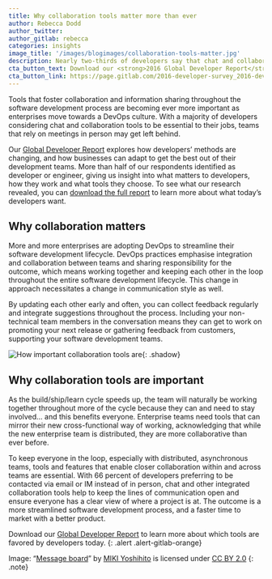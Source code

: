 ```yaml
---
title: Why collaboration tools matter more than ever
author: Rebecca Dodd
author_twitter:
author_gitlab: rebecca
categories: insights
image_title: '/images/blogimages/collaboration-tools-matter.jpg'
description: Nearly two-thirds of developers say that chat and collaboration tools are integral to their everyday work. Here’s why.
cta_button_text: Download our <strong>2016 Global Developer Report</strong> now!
cta_button_link: https://page.gitlab.com/2016-developer-survey_2016-developer-survey.html
---
```


Tools that foster collaboration and information sharing throughout the software development process are becoming ever more important as enterprises move towards a DevOps culture. With a majority of developers considering chat and collaboration tools to be essential to their jobs, teams that rely on meetings in person may get left behind.

<!-- more -->

Our [Global Developer Report](https://page.gitlab.com/2016-developer-survey_2016-developer-survey.html) explores how developers’ methods are changing, and how businesses can adapt to get the best out of their development teams. More than half of our respondents identified as developer or engineer, giving us insight into what matters to developers, how they work and what tools they choose. To see what our research revealed, you can [download the full report](https://page.gitlab.com/2016-developer-survey_2016-developer-survey.html) to learn more about what today’s developers want.

## Why collaboration matters

More and more enterprises are adopting DevOps to streamline their software development lifecycle. DevOps practices emphasise integration and collaboration between teams and sharing responsibility for the outcome, which means working together and keeping each other in the loop throughout the entire software development lifecycle. This change in approach necessitates a change in communication style as well.

By updating each other early and often, you can collect feedback regularly and integrate suggestions throughout the process. Including your non-technical team members in the conversation means they can get to work on promoting your next release or gathering feedback from customers, supporting your software development teams.

![How important collaboration tools are](/images/blogimages/collaboration-tools-matter-graph.png){: .shadow}<br>

## Why collaboration tools are important

As the build/ship/learn cycle speeds up, the team will naturally be working together throughout more of the cycle because they can and need to stay involved… and this benefits everyone. Enterprise teams need tools that can mirror their new cross-functional way of working, acknowledging that while the new enterprise team is distributed, they are more collaborative than ever before.

To keep everyone in the loop, especially with distributed, asynchronous teams, tools and features that enable closer collaboration within and across teams are essential. With 66 percent of developers preferring to be contacted via email or IM instead of in person, chat and other integrated collaboration tools help to keep the lines of communication open and ensure everyone has a clear view of where a project is at. The outcome is a more streamlined software development process, and a faster time to market with a better product.

Download our [Global Developer Report](https://page.gitlab.com/2016-developer-survey_2016-developer-survey.html) to learn more about which tools are favored by developers today.
{: .alert .alert-gitlab-orange}

Image: “[Message board](https://www.flickr.com/photos/mujitra/10511181393/)” by [MIKI Yoshihito](https://www.flickr.com/photos/mujitra/) is licensed under [CC BY  2.0](https://creativecommons.org/licenses/by/2.0/)
{: .note}
